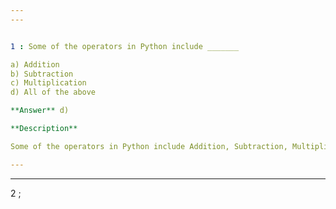 ```yaml
---
---


1 : Some of the operators in Python include _______

a) Addition  
b) Subtraction  
c) Multiplication  
d) All of the above  

**Answer** d) 

**Description** 

Some of the operators in Python include Addition, Subtraction, Multiplication, Division etc.  

---
```

---


2 ; 

